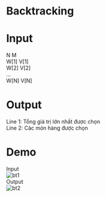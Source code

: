 # Backtracking
# Input
N M  
W[1] V[1]  
W[2] V[2]  
...  
W[N] V[N]
# Output
Line 1: Tổng giá trị lớn nhất được chọn  
Line 2: Các món hàng được chọn
# Demo
Input      
![bt1](https://user-images.githubusercontent.com/81338938/123391713-7fd77680-d5c6-11eb-9921-5a0009fca934.JPG)    
Output    
![bt2](https://user-images.githubusercontent.com/81338938/123398687-03489600-d5ce-11eb-9f44-6428cce9f5c3.JPG)


